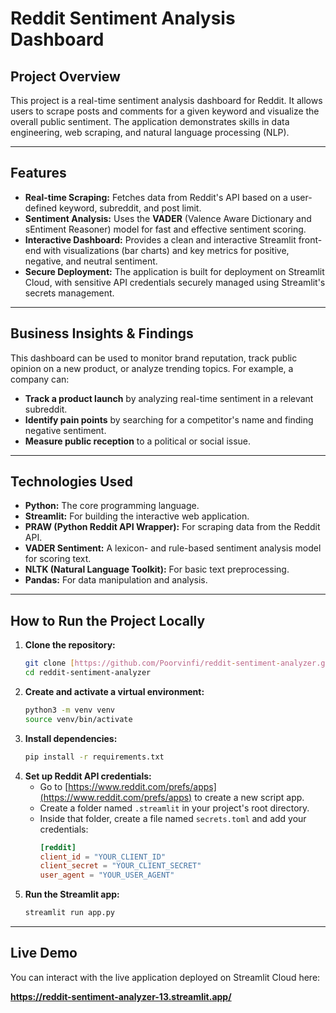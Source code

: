 # Reddit Sentiment Analysis Dashboard

## Project Overview

This project is a real-time sentiment analysis dashboard for Reddit. It allows users to scrape posts and comments for a given keyword and visualize the overall public sentiment. The application demonstrates skills in data engineering, web scraping, and natural language processing (NLP).

---

## Features

* **Real-time Scraping:** Fetches data from Reddit's API based on a user-defined keyword, subreddit, and post limit.
* **Sentiment Analysis:** Uses the **VADER** (Valence Aware Dictionary and sEntiment Reasoner) model for fast and effective sentiment scoring.
* **Interactive Dashboard:** Provides a clean and interactive Streamlit front-end with visualizations (bar charts) and key metrics for positive, negative, and neutral sentiment.
* **Secure Deployment:** The application is built for deployment on Streamlit Cloud, with sensitive API credentials securely managed using Streamlit's secrets management.

---

## Business Insights & Findings

This dashboard can be used to monitor brand reputation, track public opinion on a new product, or analyze trending topics. For example, a company can:

* **Track a product launch** by analyzing real-time sentiment in a relevant subreddit.
* **Identify pain points** by searching for a competitor's name and finding negative sentiment.
* **Measure public reception** to a political or social issue.

---

## Technologies Used

* **Python:** The core programming language.
* **Streamlit:** For building the interactive web application.
* **PRAW (Python Reddit API Wrapper):** For scraping data from the Reddit API.
* **VADER Sentiment:** A lexicon- and rule-based sentiment analysis model for scoring text.
* **NLTK (Natural Language Toolkit):** For basic text preprocessing.
* **Pandas:** For data manipulation and analysis.

---

## How to Run the Project Locally

1.  **Clone the repository:**
    ```bash
    git clone [https://github.com/Poorvinfi/reddit-sentiment-analyzer.git](https://github.com/Poorvinfi/reddit-sentiment-analyzer.git)
    cd reddit-sentiment-analyzer
    ```
2.  **Create and activate a virtual environment:**
    ```bash
    python3 -m venv venv
    source venv/bin/activate
    ```
3.  **Install dependencies:**
    ```bash
    pip install -r requirements.txt
    ```
4.  **Set up Reddit API credentials:**
    * Go to [https://www.reddit.com/prefs/apps](https://www.reddit.com/prefs/apps) to create a new script app.
    * Create a folder named `.streamlit` in your project's root directory.
    * Inside that folder, create a file named `secrets.toml` and add your credentials:
        ```toml
        [reddit]
        client_id = "YOUR_CLIENT_ID"
        client_secret = "YOUR_CLIENT_SECRET"
        user_agent = "YOUR_USER_AGENT"
        ```
5.  **Run the Streamlit app:**
    ```bash
    streamlit run app.py
    ```

---

## Live Demo

You can interact with the live application deployed on Streamlit Cloud here:

**https://reddit-sentiment-analyzer-13.streamlit.app/**
